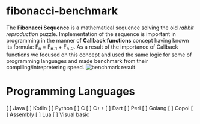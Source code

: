 # fibonacci-benchmark
The **Fibonacci Sequence** is a mathematical sequence solving the old *rabbit reproduction* puzzle.
Implementation of the sequence is important in programming in the manner of **Callback functions** concept having known its formula: F<sub>n</sub> = F<sub>n-1</sub> + F<sub>n-2</sub>.
As a result of the importance of Callback functions we focused on this concept and used the same logic for some of programming languages and made benchmark from their compiling/intrepretering speed.
![benchmark result](https://s8.uupload.ir/files/screenshot_from_2023-08-14_15-20-39_bj5t.png)

# Programming Languages 
[ ] Java 
[ ] Kotlin 
[ ] Python 
[ ] C 
[ ] C++ 
[ ] Dart 
[ ] Perl 
[ ] Golang 
[ ] Copol
[ ] Assembly
[ ] Lua
[ ] Visual basic
